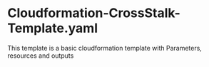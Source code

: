 # Cloudformation-CrossStalk-Template.yaml
This template is a basic cloudformation template with Parameters, resources and outputs
